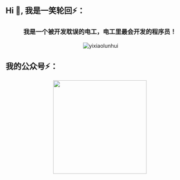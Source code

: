 ## Hi 👋, 我是一笑轮回⚡：
<h3 align="center">我是一个被开发耽误的电工，电工里最会开发的程序员！</h3>


<p  align="center">&nbsp;<img align="center" src="https://github-readme-stats.vercel.app/api?username=yixiaolunhui&show_icons=true&locale=en" alt="yixiaolunhui" /></p>


## 我的公众号⚡：

<div align="center"><img src="https://files.mdnice.com/user/34651/e711bfe9-b759-47c9-82ad-f01e4f33d96d.jpg" data-img="1" width="250" height="250"></img></div>


